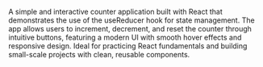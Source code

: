 A simple and interactive counter application built with React that demonstrates the use of the useReducer hook for state management. The app allows users to increment, decrement, and reset the counter through intuitive buttons, featuring a modern UI with smooth hover effects and responsive design. Ideal for practicing React fundamentals and building small-scale projects with clean, reusable components.